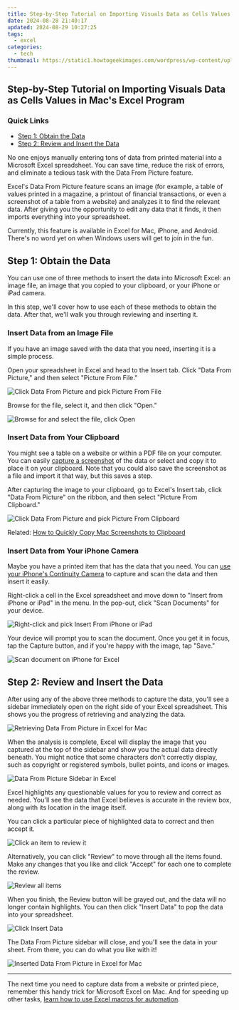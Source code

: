 ```yaml
---
title: Step-by-Step Tutorial on Importing Visuals Data as Cells Values in Mac's Excel Program
date: 2024-08-28 21:40:17
updated: 2024-08-29 10:27:25
tags:
  - excel
categories:
  - tech
thumbnail: https://static1.howtogeekimages.com/wordpress/wp-content/uploads/2021/04/microsoft-excel-logo.jpg
---
```


## Step-by-Step Tutorial on Importing Visuals Data as Cells Values in Mac's Excel Program

### Quick Links

* [Step 1: Obtain the Data](https://android-pokemon-go.techidaily.com/the-most-useful-tips-for-pokemon-go-ultra-league-on-oppo-f23-5g-drfone-by-drfone-virtual-android/)
* [Step 2: Review and Insert the Data](https://on-screen-recording.techidaily.com/updated-googles-proven-technique-for-accurate-speech-conversion/)

 No one enjoys manually entering tons of data from printed material into a Microsoft Excel spreadsheet. You can save time, reduce the risk of errors, and eliminate a tedious task with the Data From Picture feature.

 Excel's Data From Picture feature scans an image (for example, a table of values printed in a magazine, a printout of financial transactions, or even a screenshot of a table from a website) and analyzes it to find the relevant data. After giving you the opportunity to edit any data that it finds, it then imports everything into your spreadsheet.

 Currently, this feature is available in Excel for Mac, iPhone, and Android. There's no word yet on when Windows users will get to join in the fun.

##  Step 1: Obtain the Data

 You can use one of three methods to insert the data into Microsoft Excel: an image file, an image that you copied to your clipboard, or your iPhone or iPad camera.

 In this step, we'll cover how to use each of these methods to obtain the data. After that, we'll walk you through reviewing and inserting it.

###  Insert Data from an Image File

 If you have an image saved with the data that you need, inserting it is a simple process.

 Open your spreadsheet in Excel and head to the Insert tab. Click "Data From Picture," and then select "Picture From File."

![Click Data From Picture and pick Picture From File](https://static1.howtogeekimages.com/wordpress/wp-content/uploads/2021/05/PictureFromFile-ExcelMac.png) 

 Browse for the file, select it, and then click "Open."

![Browse for and select the file, click Open](https://static1.howtogeekimages.com/wordpress/wp-content/uploads/2021/05/PictureFromFileBrowse-ExcelMac.png) 

###  Insert Data from Your Clipboard

 You might see a table on a website or within a PDF file on your computer. You can easily [capture a screenshot](https://facebook.techidaily.com/censorship-dispute-trumps-lawsuit-against-major-platforms/) of the data or select and copy it to place it on your clipboard. Note that you could also save the screenshot as a file and import it that way, but this saves a step.

 After capturing the image to your clipboard, go to Excel's Insert tab, click "Data From Picture" on the ribbon, and then select "Picture From Clipboard."

![Click Data From Picture and pick Picture From Clipboard](https://static1.howtogeekimages.com/wordpress/wp-content/uploads/2021/05/PictureFromClipboard-ExcelMac.png) 

Related: [How to Quickly Copy Mac Screenshots to Clipboard](https://facebook.techidaily.com/censorship-dispute-trumps-lawsuit-against-major-platforms/) 

###  Insert Data from Your iPhone Camera

 Maybe you have a printed item that has the data that you need. You can [use your iPhone's Continuity Camera](https://unlock-android.techidaily.com/universal-unlock-pattern-for-infinix-smart-7-by-drfone-android/) to capture and scan the data and then insert it easily.

 Right-click a cell in the Excel spreadsheet and move down to "Insert from iPhone or iPad" in the menu. In the pop-out, click "Scan Documents" for your device.

![Right-click and pick Insert From iPhone or iPad](https://static1.howtogeekimages.com/wordpress/wp-content/uploads/2021/05/InsertFromiPhoneiPad-ExcelMac.png) 

 Your device will prompt you to scan the document. Once you get it in focus, tap the Capture button, and if you're happy with the image, tap "Save."

![Scan document on iPhone for Excel](https://static1.howtogeekimages.com/wordpress/wp-content/uploads/2021/05/ScanDocumentiPhone-ExcelMac.png) 

##  Step 2: Review and Insert the Data

 After using any of the above three methods to capture the data, you'll see a sidebar immediately open on the right side of your Excel spreadsheet. This shows you the progress of retrieving and analyzing the data.

![Retrieving Data From Picture in Excel for Mac](https://static1.howtogeekimages.com/wordpress/wp-content/uploads/2021/05/RetrievingDataFromPicture-ExcelMac.png) 

 When the analysis is complete, Excel will display the image that you captured at the top of the sidebar and show you the actual data directly beneath. You might notice that some characters don't correctly display, such as copyright or registered symbols, bullet points, and icons or images.

![Data From Picture Sidebar in Excel](https://static1.howtogeekimages.com/wordpress/wp-content/uploads/2021/05/DataFromPictureSidebar-ExcelMac.png) 

 Excel highlights any questionable values for you to review and correct as needed. You'll see the data that Excel believes is accurate in the review box, along with its location in the image itself.

 You can click a particular piece of highlighted data to correct and then accept it.

![Click an item to review it](https://static1.howtogeekimages.com/wordpress/wp-content/uploads/2021/05/DataFromPictureReviewOne-ExcelMac.png) 

 Alternatively, you can click "Review" to move through all the items found. Make any changes that you like and click "Accept" for each one to complete the review.

![Review all items](https://static1.howtogeekimages.com/wordpress/wp-content/uploads/2021/05/DataFromPictureReviewAll-ExcelMac.png) 

 When you finish, the Review button will be grayed out, and the data will no longer contain highlights. You can then click "Insert Data" to pop the data into your spreadsheet.

![Click Insert Data](https://static1.howtogeekimages.com/wordpress/wp-content/uploads/2021/05/InsertDataFromPicture-ExcelMac.png) 

 The Data From Picture sidebar will close, and you'll see the data in your sheet. From there, you can do what you like with it!

![Inserted Data From Picture in Excel for Mac](https://static1.howtogeekimages.com/wordpress/wp-content/uploads/2021/05/InsertedDataFromPicture-ExcelMac.png) 

---

 The next time you need to capture data from a website or printed piece, remember this handy trick for Microsoft Excel on Mac. And for speeding up other tasks, [learn how to use Excel macros for automation](https://win-blog.techidaily.com/troubleshooting-how-to-fix-failed-minecraft-installs-on-windows-11/).

<ins class="adsbygoogle"
     style="display:block"
     data-ad-format="autorelaxed"
     data-ad-client="ca-pub-7571918770474297"
     data-ad-slot="1223367746"></ins>



<ins class="adsbygoogle"
     style="display:block"
     data-ad-client="ca-pub-7571918770474297"
     data-ad-slot="8358498916"
     data-ad-format="auto"
     data-full-width-responsive="true"></ins>
